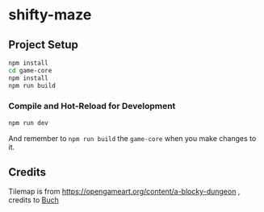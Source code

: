 # shifty-maze

## Project Setup

```sh
npm install
cd game-core
npm install
npm run build
```

### Compile and Hot-Reload for Development

```sh
npm run dev
```

And remember to `npm run build` the `game-core` when you make changes to it.

## Credits

Tilemap is from https://opengameart.org/content/a-blocky-dungeon , credits to [Buch](https://opengameart.org/users/buch)
